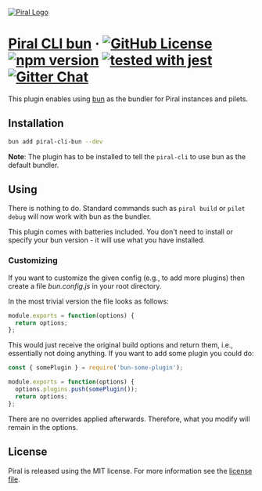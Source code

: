 [![Piral Logo](https://github.com/smapiot/piral/raw/main/docs/assets/logo.png)](https://piral.io)

# [Piral CLI bun](https://piral.io) &middot; [![GitHub License](https://img.shields.io/badge/license-MIT-blue.svg)](https://github.com/smapiot/piral-cli-bun/blob/main/LICENSE) [![npm version](https://img.shields.io/npm/v/piral-cli-bun.svg?style=flat)](https://www.npmjs.com/package/piral-cli-bun) [![tested with jest](https://img.shields.io/badge/tested_with-jest-99424f.svg)](https://jestjs.io) [![Gitter Chat](https://badges.gitter.im/gitterHQ/gitter.png)](https://gitter.im/piral-io/community)

This plugin enables using [bun](https://bun.sh) as the bundler for Piral instances and pilets.

## Installation

```sh
bun add piral-cli-bun --dev
```

**Note**: The plugin has to be installed to tell the `piral-cli` to use bun as the default bundler.

## Using

There is nothing to do. Standard commands such as `piral build` or `pilet debug` will now work with bun as the bundler.

This plugin comes with batteries included. You don't need to install or specify your bun version - it will use what you have installed.

### Customizing

If you want to customize the given config (e.g., to add more plugins) then create a file *bun.config.js* in your root directory.

In the most trivial version the file looks as follows:

```js
module.exports = function(options) {
  return options;
};
```

This would just receive the original build options and return them, i.e., essentially not doing anything. If you want to add some plugin you could do:

```js
const { somePlugin } = require('bun-some-plugin');

module.exports = function(options) {
  options.plugins.push(somePlugin());
  return options;
};
```

There are no overrides applied afterwards. Therefore, what you modify will remain in the options.

## License

Piral is released using the MIT license. For more information see the [license file](./LICENSE).
